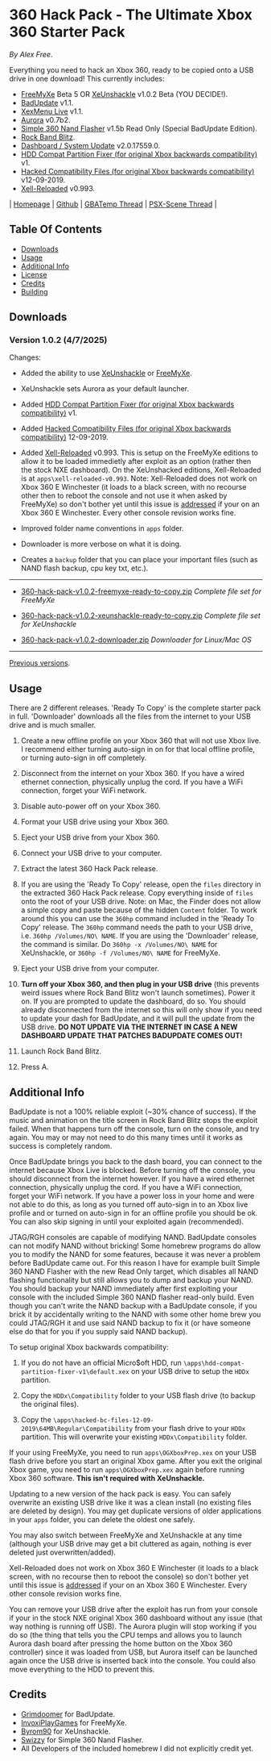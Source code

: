 # 360 Hack Pack - The Ultimate Xbox 360 Starter Pack

_By Alex Free_.

Everything you need to hack an Xbox 360, ready to be copied onto a USB drive in one download! This currently includes:

* [FreeMyXe](https://github.com/FreeMyXe/FreeMyXe) Beta 5 OR [XeUnshackle](https://github.com/Byrom90/XeUnshackle) v1.0.2 Beta (YOU DECIDE!).
* [BadUpdate](https://github.com/grimdoomer/Xbox360BadUpdate) v1.1.
* [XexMenu Live](https://digiex.net/threads/xexmenu-1-1-download-xex-menu-iso-live-and-xex-file-manager-for-xbox-360.11096/) v1.1.
* [Aurora](http://phoenix.xboxunity.net/#/news) v0.7b2.
* [Simple 360 Nand Flasher](https://github.com/Swizzy/XDK_Projects) v1.5b Read Only (Special BadUpdate Edition).
* [Rock Band Blitz](https://digiex.net/threads/rock-band-blitz-xbox-live-arcade-download-delisted-from-xbla.15780/).
* [Dashboard / System Update](https://digiex.net/threads/xbox-360-dashboard-system-update-2-0-17559-0-download-with-avatars.16047/) v2.0.17559.0.
* [HDD Compat Partition Fixer (for original Xbox backwards compatibility)](https://consolemods.org/wiki/File:Hdd_compat_partition_fixer_v1.zip) v1.
* [Hacked Compatibility Files (for original Xbox backwards compatibility)](https://consolemods.org/wiki/Xbox_360:Original_Xbox_Games) v12-09-2019.
* [Xell-Reloaded](https://github.com/Free60Project/xell-reloaded) v0.993.

| [Homepage](https://alex-free.github.io/360-hack-pack) | [Github](https://github.com/alex-free/360-hack-pack) | [GBATemp Thread](https://gbatemp.net/threads/xbox-360-hack-pack-everything-you-need-in-one-download.668769/) | [PSX-Scene Thread](https://www.psx-place.com/threads/xbox-360-hack-pack-everything-you-need-in-one-download.47216/#post-410883) |

## Table Of Contents

* [Downloads](#downloads)
* [Usage](#usage)
* [Additional Info](#additional-info)
* [License](license.md)
* [Credits](#credits)
* [Building](build.md)

## Downloads

### Version 1.0.2 (4/7/2025)

Changes:

* Added the ability to use [XeUnshackle](https://github.com/Byrom90/XeUnshackle) or [FreeMyXe](https://github.com/FreeMyXe/FreeMyXe).

* XeUnshackle sets Aurora as your default launcher.

* Added [HDD Compat Partition Fixer (for original Xbox backwards compatibility)](https://consolemods.org/wiki/File:Hdd_compat_partition_fixer_v1.zip) v1.

* Added [Hacked Compatibility Files (for original Xbox backwards compatibility)](https://consolemods.org/wiki/Xbox_360:Original_Xbox_Games) 12-09-2019.

* Added [Xell-Reloaded](https://github.com/Free60Project/xell-reloaded) v0.993. This is setup on the FreeMyXe editions to allow it to be loaded immedietly after exploit as an option (rather then the stock NXE dashboard). On the XeUnshacked editions, Xell-Reloaded is at `apps\xell-reloaded-v0.993`. Note: Xell-Reloaded does not work on Xbox 360 E Winchester (it loads to a black screen, with no recourse other then to reboot the console and not use it when asked by FreeMyXe) so don't bother yet until this issue is [addressed](https://github.com/FreeMyXe/FreeMyXe/issues/14#issuecomment-2782039804) if your on an Xbox 360 E Winchester. Every other console revision works fine.

* Improved folder name conventions in `apps` folder.

* Downloader is more verbose on what it is doing.

* Creates a `backup` folder that you can place your important files (such as NAND flash backup, cpu key txt, etc.).

---------------------------------------

* [360-hack-pack-v1.0.2-freemyxe-ready-to-copy.zip](https://github.com/alex-free/360-hack-pack/releases/download/v1.0.2/360-hack-pack-v1.0.2-freemyxe-ready-to-copy.zip) _Complete file set for FreeMyXe_

* [360-hack-pack-v1.0.2-xeunshackle-ready-to-copy.zip](https://github.com/alex-free/360-hack-pack/releases/download/v1.0.2/360-hack-pack-v1.0.2-xeunshackle-ready-to-copy.zip) _Complete file set for XeUnshackle_

* [360-hack-pack-v1.0.2-downloader.zip](https://github.com/alex-free/360-hack-pack/releases/download/v1.0.2/360-hack-pack-v1.0.2-downloader.zip) _Downloader for Linux/Mac OS_

---------------------------------------

[Previous versions](changelog.md).

## Usage

There are 2 different releases. 'Ready To Copy' is the complete starter pack in full. 'Downloader' downloads all the files from the internet to your USB drive and is much smaller.

1) Create a new offline profile on your Xbox 360 that will not use Xbox live. I recommend either turning auto-sign in on for that local offline profile, or turning auto-sign in off completely.

2) Disconnect from the internet on your Xbox 360. If you have a wired ethernet connection, physically unplug the cord. If you have a WiFi connection, forget your WiFi network.

3) Disable auto-power off on your Xbox 360.

4) Format your USB drive using your Xbox 360.

5) Eject your USB drive from your Xbox 360.

6) Connect your USB drive to your computer.

7) Extract the latest 360 Hack Pack release.

8) If you are using the 'Ready To Copy' release, open the `files` directory in the extracted 360 Hack Pack release. Copy everything inside of `files` onto the root of your USB drive. Note: on Mac, the Finder does not allow a simple copy and paste because of the hidden `Content` folder. To work around this you can use the `360hp` command included in the 'Ready To Copy' release. The `360hp` command needs the path to your USB drive, i.e. `360hp /Volumes/NO\ NAME`. If you are using the 'Downloader' release, the command is similar. Do `360hp -x /Volumes/NO\ NAME` for XeUnshackle, or `360hp -f /Volumes/NO\ NAME` for FreeMyXe.

9) Eject your USB drive from your computer.

10) **Turn off your Xbox 360, and then plug in your USB drive** (this prevents weird issues where Rock Band Blitz won't launch sometimes). Power it on. If you are prompted to update the dashboard, do so. You should already disconnected from the internet so this will only show if you need to update your dash for BadUpdate, and it will pull the update from the USB drive. **DO NOT UPDATE VIA THE INTERNET IN CASE A NEW DASHBOARD UPDATE THAT PATCHES BADUPDATE COMES OUT!**

11) Launch Rock Band Blitz.

12) Press A.

## Additional Info

BadUpdate is not a 100% reliable exploit (~30% chance of success). If the music and animation on the title screen in Rock Band Blitz stops the exploit failed. When that happens turn off the console, turn on the console, and try again. You may or may not need to do this many times until it works as success is completely random.

Once BadUpdate brings you back to the dash board, you can connect to the internet because Xbox Live is blocked. Before turning off the console, you should disconnect from the internet however. If you have a wired ethernet connection, physically unplug the cord. If you have a WiFi connection, forget your WiFi network. If you have a power loss in your home and were not able to do this, as long as you turned off auto-sign in to an Xbox live profile and or turned on auto-sign in for an offline profile you should be ok. You can also skip signing in until your exploited again (recommended).

JTAG/RGH consoles are capable of modifying NAND. BadUpdate consoles can not modify NAND without bricking! Some homebrew programs do allow you to modify the NAND for some features, because it was never a problem before BadUpdate came out. For this reason I have for example built Simple 360 NAND Flasher with the new Read Only target, which disables all NAND flashing functionality but still allows you to dump and backup your NAND. You should backup your NAND immediately after first exploiting your console with the included Simple 360 NAND flasher read-only build. Even though you can't write the NAND backup with a BadUpdate console, if you brick it by accidentally writing to the NAND with some other home brew you could JTAG/RGH it and use said NAND backup to fix it (or have someone else do that for you if you supply said NAND backup).

To setup original Xbox backwards compatibility:

1) If you do not have an official Micro$oft HDD, run `\apps\hdd-compat-partition-fixer-v1\default.xex` on your USB drive to setup the `HDDx` partition.

2) Copy the `HDDx\Compatibility` folder to your USB flash drive (to backup the original files).

3) Copy the `\apps\hacked-bc-files-12-09-2019\64MB\Regular\Compatibility` from your flash drive to your `HDDx` partition. This will overwrite your existing `HDDx\Compatibility` folder.

If your using FreeMyXe, you need to run `apps\OGXboxPrep.xex` on your USB flash drive before you start an original Xbox game. After you exit the original Xbox game, you need to run `apps\OGXboxPrep.xex` again before running Xbox 360 software. **This isn't required with XeUnshackle.**

Updating to a new version of the hack pack is easy. You can safely overwrite an existing USB drive like it was a clean install (no existing files are deleted by design). You may get duplicate versions of older applications in your `apps` folder, you can delete the oldest one safely.

You may also switch between FreeMyXe and XeUnshackle at any time (although your USB drive may get a bit cluttered as again, nothing is ever deleted just overwritten/added).

Xell-Reloaded does not work on Xbox 360 E Winchester (it loads to a black screen, with no recourse then to reboot the console) so don't bother yet until this issue is [addressed](https://github.com/FreeMyXe/FreeMyXe/issues/14#issuecomment-2782039804) if your on an Xbox 360 E Winchester. Every other console revision works fine.

You can remove your USB drive after the exploit has run from your console if your in the stock NXE original Xbox 360 dashboard without any issue (that way nothing is running off USB). The Aurora plugin will stop working if you do so (the thing that tells you the CPU temps and allows you to launch Aurora dash board after pressing the home button on the Xbox 360 controller) since it was loaded from USB, but Aurora itself can be launched again once the USB drive is inserted back into the console. You could also move everything to the HDD to prevent this.
 
 ## Credits

* [Grimdoomer](https://github.com/grimdoomer) for BadUpdate.
* [InvoxiPlayGames](https://github.com/InvoxiPlayGames) for FreeMyXe.
* [Byrom90](https://github.com/Byrom90) for XeUnshackle.
* [Swizzy](https://github.com/Swizzy) for Simple 360 Nand Flasher.
* All Developers of the included homebrew I did not explicitly credit yet.